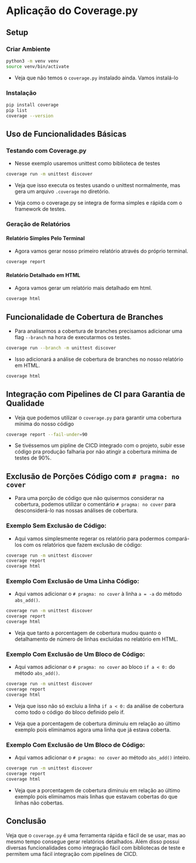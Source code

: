 # Aplicação do Coverage.py

## Setup

### Criar Ambiente

```bash
python3 -m venv venv
source venv/bin/activate
```

- Veja que não temos o `coverage.py` instalado ainda. Vamos instalá-lo

### Instalação


```bash
pip install coverage
pip list
coverage --version
```


## Uso de Funcionalidades Básicas

### Testando com Coverage.py

- Nesse exemplo usaremos unittest como biblioteca de testes

```bash
coverage run -m unittest discover
```

- Veja que isso executa os testes usando o unittest normalmente, mas gera um arquivo `.coverage` no diretório.

- Veja como o coverage.py se integra de forma simples e rápida com o framework de testes.

### Geração de Relatórios

#### Relatório Simples Pelo Terminal

- Agora vamos gerar nosso primeiro relatório através do próprio terminal.


```bash
coverage report
```

#### Relatório Detalhado em HTML

- Agora vamos gerar um relatório mais detalhado em html.


```bash
coverage html
```

## Funcionalidade de Cobertura de Branches

- Para analisarmos a cobertura de branches precisamos adicionar uma flag `--branch` na hora de executarmos os testes.

```bash
coverage run --branch -m unittest discover
```

- Isso adicionará a análise de cobertura de branches no nosso relatório em HTML.

```bash
coverage html
```

## Integração com Pipelines de CI para Garantia de Qualidade

- Veja que podemos utilizar o `coverage.py` para garantir uma cobertura mínima do nosso código

```bash
coverage report --fail-under=90
```

- Se tivéssemos um pipline de CICD integrado com o projeto, subir esse código pra produção falharia por não atingir a cobertura mínima de testes de 90%.


## Exclusão de Porções Código com `# pragma: no cover`

- Para uma porção de código que não quisermos considerar na cobertura, podemos utilizar o comentário `# pragma: no cover` para desconsiderá-lo nas nossas análises de cobertura.

### Exemplo Sem Exclusão de Código:

- Aqui vamos simplesmente regerar os relatório para podermos compará-los com os relatórios que fazem exclusão de código:

```bash
coverage run -m unittest discover
coverage report
coverage html
```

### Exemplo Com Exclusão de Uma Linha Código:

- Aqui vamos adicionar o `# pragma: no cover` à linha `a = -a` do método `abs_add()`.

```bash
coverage run -m unittest discover
coverage report
coverage html
```

- Veja que tanto a porcentagem de cobertura mudou quanto o detalhamento de número de linhas excluídas no relatório em HTML.

### Exemplo Com Exclusão de Um Bloco de Código:

- Aqui vamos adicionar o `# pragma: no cover` ao bloco `if a < 0:` do método `abs_add()`.

```bash
coverage run -m unittest discover
coverage report
coverage html
```

- Veja que isso não só excluiu a linha `if a < 0:` da análise de cobertura como todo o código do bloco definido pelo if.

- Veja que a porcentagem de cobertura diminuiu em relação ao último exemplo pois eliminamos agora uma linha que já estava coberta.

### Exemplo Com Exclusão de Um Bloco de Código:

- Aqui vamos adicionar o `# pragma: no cover` ao método `abs_add()` inteiro.

```bash
coverage run -m unittest discover
coverage report
coverage html
```

- Veja que a porcentagem de cobertura diminuiu em relação ao último exemplo pois eliminamos mais linhas que estavam cobertas do que linhas não cobertas.

## Conclusão

Veja que o `coverage.py` é uma ferramenta rápida e fácil de se usar, mas ao mesmo tempo consegue gerar relatórios detalhados. Além disso possui diversas funcionalidades como integração fácil com bibliotecas de teste e permitem uma fácil integração com pipelines de CICD.